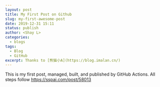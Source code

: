 ```yaml
---
layout: post
title: My First Post on Github
slug: my-first-awesome-post
date: 2019-12-31 15:11
status: publish
author: <Shay L>
categories: 
  - blogs
tags: 
  - Blog
  - GitHub
excerpt: Thanks to [熊猫小A](https://blog.imalan.cn/)
---
```


This is my first post, managed, built, and published by GitHub Actions. 
All steps follow https://sspai.com/post/58013
